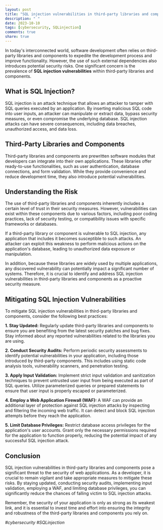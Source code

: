 ```yaml
---
layout: post
title: "SQL injection vulnerabilities in third-party libraries and components."
description: " "
date: 2023-10-10
tags: [cybersecurity, SQLinjection]
comments: true
share: true
---
```


In today's interconnected world, software development often relies on third-party libraries and components to expedite the development process and improve functionality. However, the use of such external dependencies also introduces potential security risks. One significant concern is the prevalence of **SQL injection vulnerabilities** within third-party libraries and components.

## What is SQL Injection?

SQL injection is an attack technique that allows an attacker to tamper with SQL queries executed by an application. By inserting malicious SQL code into user inputs, an attacker can manipulate or extract data, bypass security measures, or even compromise the underlying database. SQL injection attacks can have severe consequences, including data breaches, unauthorized access, and data loss.

## Third-Party Libraries and Components

Third-party libraries and components are prewritten software modules that developers can integrate into their own applications. These libraries offer ready-to-use functionalities, such as user authentication, database connections, and form validation. While they provide convenience and reduce development time, they also introduce potential vulnerabilities.

## Understanding the Risk

The use of third-party libraries and components inherently includes a certain level of trust in their security measures. However, vulnerabilities can exist within these components due to various factors, including poor coding practices, lack of security testing, or compatibility issues with specific frameworks or databases.

If a third-party library or component is vulnerable to SQL injection, any application that includes it becomes susceptible to such attacks. An attacker can exploit this weakness to perform malicious actions on the application's database, leading to unauthorized data exposure or manipulation.

In addition, because these libraries are widely used by multiple applications, any discovered vulnerability can potentially impact a significant number of systems. Therefore, it is crucial to identify and address SQL injection vulnerabilities in third-party libraries and components as a proactive security measure.

## Mitigating SQL Injection Vulnerabilities

To mitigate SQL injection vulnerabilities in third-party libraries and components, consider the following best practices:

**1. Stay Updated:** Regularly update third-party libraries and components to ensure you are benefiting from the latest security patches and bug fixes. Stay informed about any reported vulnerabilities related to the libraries you are using.

**2. Conduct Security Audits:** Perform periodic security assessments to identify potential vulnerabilities in your application, including those introduced by third-party components. This includes using static code analysis tools, vulnerability scanners, and penetration testing.

**3. Apply Input Validation:** Implement strict input validation and sanitization techniques to prevent untrusted user input from being executed as part of SQL queries. Utilize parameterized queries or prepared statements to ensure that user input is properly escaped or parameterized.

**4. Employ a Web Application Firewall (WAF):** A WAF can provide an additional layer of protection against SQL injection attacks by inspecting and filtering the incoming web traffic. It can detect and block SQL injection attempts before they reach the application.

**5. Limit Database Privileges:** Restrict database access privileges for the application's user accounts. Grant only the necessary permissions required for the application to function properly, reducing the potential impact of any successful SQL injection attack.

## Conclusion

SQL injection vulnerabilities in third-party libraries and components pose a significant threat to the security of web applications. As a developer, it is crucial to remain vigilant and take appropriate measures to mitigate these risks. By staying updated, conducting security audits, implementing input validation, employing a WAF, and limiting database privileges, you can significantly reduce the chances of falling victim to SQL injection attacks.

Remember, the security of your application is only as strong as its weakest link, and it is essential to invest time and effort into ensuring the integrity and robustness of the third-party libraries and components you rely on.

*#cybersecurity #SQLinjection*